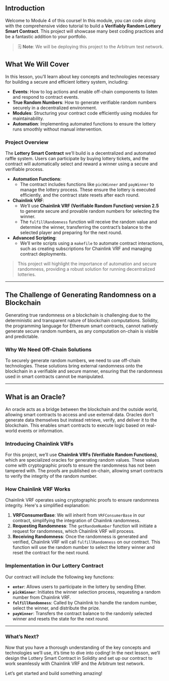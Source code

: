 ## Introduction

Welcome to Module 4 of this course! In this module, you can code along with the comprehensive video tutorial to build a **Verifiably Random Lottery Smart Contract**. This project will showcase many best coding practices and be a fantastic addition to your portfolio.

> 🗒️ **Note**: We will be deploying this project to the Arbitrum test network.

## What We Will Cover

In this lesson, you’ll learn about key concepts and technologies necessary for building a secure and efficient lottery system, including:

- **Events**: How to log actions and enable off-chain components to listen and respond to contract events.
- **True Random Numbers**: How to generate verifiable random numbers securely in a decentralized environment.
- **Modules**: Structuring your contract code efficiently using modules for maintainability.
- **Automation**: Implementing automated functions to ensure the lottery runs smoothly without manual intervention.

### Project Overview

The **Lottery Smart Contract** we’ll build is a decentralized and automated raffle system. Users can participate by buying lottery tickets, and the contract will automatically select and reward a winner using a secure and verifiable process.

- **Automation Functions**: 
  - The contract includes functions like `pickWinner` and `payWinner` to manage the lottery process. These ensure the lottery is executed efficiently, and the contract state resets after each round.
- **Chainlink VRF**:
  - We’ll use **Chainlink VRF (Verifiable Random Function) version 2.5** to generate secure and provable random numbers for selecting the winner.
  - The `fulfillRandomness` function will receive the random value and determine the winner, transferring the contract’s balance to the selected player and preparing for the next round.
- **Advanced Scripting**:
  - We’ll write scripts using a `makefile` to automate contract interactions, such as creating subscriptions for Chainlink VRF and managing contract deployments.

> This project will highlight the importance of automation and secure randomness, providing a robust solution for running decentralized lotteries.

---

## The Challenge of Generating Randomness on a Blockchain

Generating true randomness on a blockchain is challenging due to the deterministic and transparent nature of blockchain computations. Solidity, the programming language for Ethereum smart contracts, cannot natively generate secure random numbers, as any computation on-chain is visible and predictable.

### Why We Need Off-Chain Solutions

To securely generate random numbers, we need to use off-chain technologies. These solutions bring external randomness onto the blockchain in a verifiable and secure manner, ensuring that the randomness used in smart contracts cannot be manipulated.

---

## What is an Oracle?

An oracle acts as a bridge between the blockchain and the outside world, allowing smart contracts to access and use external data. Oracles don’t generate data themselves but instead retrieve, verify, and deliver it to the blockchain. This enables smart contracts to execute logic based on real-world events or information.

### Introducing Chainlink VRFs

For this project, we’ll use **Chainlink VRFs (Verifiable Random Functions)**, which are specialized oracles for generating random values. These values come with cryptographic proofs to ensure the randomness has not been tampered with. The proofs are published on-chain, allowing smart contracts to verify the integrity of the random number.

### How Chainlink VRF Works

Chainlink VRF operates using cryptographic proofs to ensure randomness integrity. Here's a simplified explanation:

1. **VRFConsumerBase**: We will inherit from `VRFConsumerBase` in our contract, simplifying the integration of Chainlink randomness.
2. **Requesting Randomness**: The `getRandomNumber` function will initiate a request for randomness, which Chainlink VRF will process.
3. **Receiving Randomness**: Once the randomness is generated and verified, Chainlink VRF will call `fulfillRandomness` on our contract. This function will use the random number to select the lottery winner and reset the contract for the next round.

### Implementation in Our Lottery Contract

Our contract will include the following key functions:
- **`enter`**: Allows users to participate in the lottery by sending Ether.
- **`pickWinner`**: Initiates the winner selection process, requesting a random number from Chainlink VRF.
- **`fulfillRandomness`**: Called by Chainlink to handle the random number, select the winner, and distribute the prize.
- **`payWinner`**: Transfers the contract balance to the randomly selected winner and resets the state for the next round.

---

### What’s Next?

Now that you have a thorough understanding of the key concepts and technologies we’ll use, it’s time to dive into coding! In the next lesson, we’ll design the Lottery Smart Contract in Solidity and set up our contract to work seamlessly with Chainlink VRF and the Arbitrum test network.

Let’s get started and build something amazing!